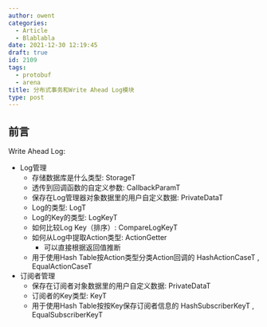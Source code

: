 ```yaml
---
author: owent
categories:
  - Article
  - Blablabla
date: 2021-12-30 12:19:45
draft: true
id: 2109
tags: 
  - protobuf
  - arena
title: 分布式事务和Write Ahead Log模块
type: post
---
```


## 前言

Write Ahead Log:

+ Log管理
  + 存储数据库是什么类型: StorageT
  + 透传到回调函数的自定义参数: CallbackParamT
  + 保存在Log管理器对象数据里的用户自定义数据: PrivateDataT
  + Log的类型: LogT
  + Log的Key的类型: LogKeyT
  + 如何比较Log Key（排序）: CompareLogKeyT
  + 如何从Log中提取Action类型: ActionGetter
    + 可以直接根据返回值推断
  + 用于使用Hash Table按Action类型分类Action回调的 HashActionCaseT , EqualActionCaseT
+ 订阅者管理
  + 保存在订阅者对象数据里的用户自定义数据: PrivateDataT
  + 订阅者的Key类型: KeyT
  + 用于使用Hash Table按按Key保存订阅者信息的 HashSubscriberKeyT , EqualSubscriberKeyT
